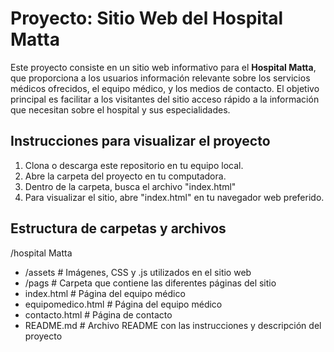# Proyecto: Sitio Web del Hospital Matta

Este proyecto consiste en un sitio web informativo para el **Hospital Matta**, que proporciona a los usuarios información relevante sobre los servicios médicos ofrecidos, el equipo médico, y los medios de contacto. El objetivo principal es facilitar a los visitantes del sitio acceso rápido a la información que necesitan sobre el hospital y sus especialidades.

## Instrucciones para visualizar el proyecto

1. Clona o descarga este repositorio en tu equipo local.
2. Abre la carpeta del proyecto en tu computadora.
3. Dentro de la carpeta, busca el archivo "index.html"
4. Para visualizar el sitio, abre "index.html" en tu navegador web preferido.
## Estructura de carpetas y archivos

/hospital Matta
- /assets         # Imágenes, CSS y .js utilizados en el sitio web
- /pags         # Carpeta que contiene las diferentes páginas del sitio
- index.html    # Página del equipo médico
- equipomedico.html    # Página del equipo médico
- contacto.html        # Página de contacto
- README.md         # Archivo README con las instrucciones y descripción del proyecto
